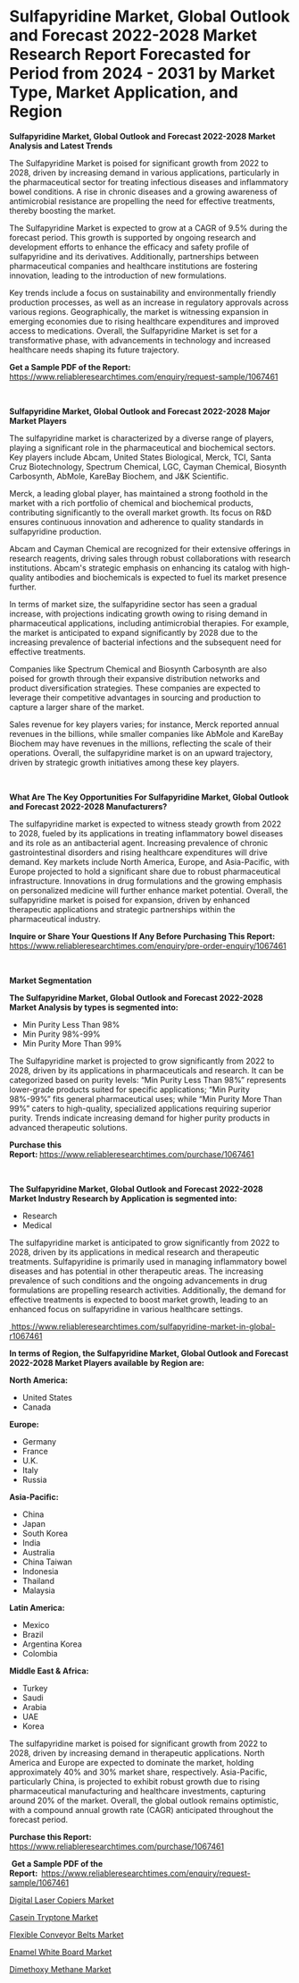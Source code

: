 <p><h1>Sulfapyridine Market, Global Outlook and Forecast 2022-2028 Market Research Report Forecasted for Period from 2024 -  2031 by Market Type, Market Application, and Region</h1></p><p><strong>Sulfapyridine Market, Global Outlook and Forecast 2022-2028 Market Analysis and Latest Trends</strong></p>
<p><p>The Sulfapyridine Market is poised for significant growth from 2022 to 2028, driven by increasing demand in various applications, particularly in the pharmaceutical sector for treating infectious diseases and inflammatory bowel conditions. A rise in chronic diseases and a growing awareness of antimicrobial resistance are propelling the need for effective treatments, thereby boosting the market. </p><p>The Sulfapyridine Market is expected to grow at a CAGR of 9.5% during the forecast period. This growth is supported by ongoing research and development efforts to enhance the efficacy and safety profile of sulfapyridine and its derivatives. Additionally, partnerships between pharmaceutical companies and healthcare institutions are fostering innovation, leading to the introduction of new formulations. </p><p>Key trends include a focus on sustainability and environmentally friendly production processes, as well as an increase in regulatory approvals across various regions. Geographically, the market is witnessing expansion in emerging economies due to rising healthcare expenditures and improved access to medications. Overall, the Sulfapyridine Market is set for a transformative phase, with advancements in technology and increased healthcare needs shaping its future trajectory.</p></p>
<p><strong>Get a Sample PDF of the Report:&nbsp;</strong> <a href="https://www.reliableresearchtimes.com/enquiry/request-sample/1067461">https://www.reliableresearchtimes.com/enquiry/request-sample/1067461</a></p>
<p>&nbsp;</p>
<p><strong>Sulfapyridine Market, Global Outlook and Forecast 2022-2028 Major Market Players</strong></p>
<p><p>The sulfapyridine market is characterized by a diverse range of players, playing a significant role in the pharmaceutical and biochemical sectors. Key players include Abcam, United States Biological, Merck, TCI, Santa Cruz Biotechnology, Spectrum Chemical, LGC, Cayman Chemical, Biosynth Carbosynth, AbMole, KareBay Biochem, and J&K Scientific.</p><p>Merck, a leading global player, has maintained a strong foothold in the market with a rich portfolio of chemical and biochemical products, contributing significantly to the overall market growth. Its focus on R&D ensures continuous innovation and adherence to quality standards in sulfapyridine production.</p><p>Abcam and Cayman Chemical are recognized for their extensive offerings in research reagents, driving sales through robust collaborations with research institutions. Abcam's strategic emphasis on enhancing its catalog with high-quality antibodies and biochemicals is expected to fuel its market presence further.</p><p>In terms of market size, the sulfapyridine sector has seen a gradual increase, with projections indicating growth owing to rising demand in pharmaceutical applications, including antimicrobial therapies. For example, the market is anticipated to expand significantly by 2028 due to the increasing prevalence of bacterial infections and the subsequent need for effective treatments.</p><p>Companies like Spectrum Chemical and Biosynth Carbosynth are also poised for growth through their expansive distribution networks and product diversification strategies. These companies are expected to leverage their competitive advantages in sourcing and production to capture a larger share of the market.</p><p>Sales revenue for key players varies; for instance, Merck reported annual revenues in the billions, while smaller companies like AbMole and KareBay Biochem may have revenues in the millions, reflecting the scale of their operations. Overall, the sulfapyridine market is on an upward trajectory, driven by strategic growth initiatives among these key players.</p></p>
<p>&nbsp;</p>
<p><strong>What Are The Key Opportunities For Sulfapyridine Market, Global Outlook and Forecast 2022-2028 Manufacturers?</strong></p>
<p><p>The sulfapyridine market is expected to witness steady growth from 2022 to 2028, fueled by its applications in treating inflammatory bowel diseases and its role as an antibacterial agent. Increasing prevalence of chronic gastrointestinal disorders and rising healthcare expenditures will drive demand. Key markets include North America, Europe, and Asia-Pacific, with Europe projected to hold a significant share due to robust pharmaceutical infrastructure. Innovations in drug formulations and the growing emphasis on personalized medicine will further enhance market potential. Overall, the sulfapyridine market is poised for expansion, driven by enhanced therapeutic applications and strategic partnerships within the pharmaceutical industry.</p></p>
<p><strong>Inquire or Share Your Questions If Any Before Purchasing This Report:</strong> <a href="https://www.reliableresearchtimes.com/enquiry/pre-order-enquiry/1067461">https://www.reliableresearchtimes.com/enquiry/pre-order-enquiry/1067461</a></p>
<p>&nbsp;</p>
<p><strong>Market Segmentation</strong></p>
<p><strong>The Sulfapyridine Market, Global Outlook and Forecast 2022-2028 Market Analysis by types is segmented into:</strong></p>
<p><ul><li>Min Purity Less Than 98%</li><li>Min Purity 98%-99%</li><li>Min Purity More Than 99%</li></ul></p>
<p><p>The Sulfapyridine market is projected to grow significantly from 2022 to 2028, driven by its applications in pharmaceuticals and research. It can be categorized based on purity levels: “Min Purity Less Than 98%” represents lower-grade products suited for specific applications; “Min Purity 98%-99%” fits general pharmaceutical uses; while “Min Purity More Than 99%” caters to high-quality, specialized applications requiring superior purity. Trends indicate increasing demand for higher purity products in advanced therapeutic solutions.</p></p>
<p><strong>Purchase this Report:&nbsp;</strong><a href="https://www.reliableresearchtimes.com/purchase/1067461">https://www.reliableresearchtimes.com/purchase/1067461</a></p>
<p>&nbsp;</p>
<p><strong>The Sulfapyridine Market, Global Outlook and Forecast 2022-2028 Market Industry Research by Application is segmented into:</strong></p>
<p><ul><li>Research</li><li>Medical</li></ul></p>
<p><p>The sulfapyridine market is anticipated to grow significantly from 2022 to 2028, driven by its applications in medical research and therapeutic treatments. Sulfapyridine is primarily used in managing inflammatory bowel diseases and has potential in other therapeutic areas. The increasing prevalence of such conditions and the ongoing advancements in drug formulations are propelling research activities. Additionally, the demand for effective treatments is expected to boost market growth, leading to an enhanced focus on sulfapyridine in various healthcare settings.</p></p>
<p><a href="https://www.reliableresearchtimes.com/sulfapyridine-market-in-global-r1067461">&nbsp;https://www.reliableresearchtimes.com/sulfapyridine-market-in-global-r1067461</a></p>
<p><strong>In terms of Region, the Sulfapyridine Market, Global Outlook and Forecast 2022-2028 Market Players available by Region are:</strong></p>
<p>
    <p> <strong> North America: </strong>
        <ul>
            <li>United States</li>
            <li>Canada</li>
        </ul>
        </p> 
    <p> <strong> Europe: </strong>
        <ul>
            <li>Germany</li>
            <li>France</li>
            <li>U.K.</li>
            <li>Italy</li>
            <li>Russia</li>
        </ul>
        </p> 
    <p> <strong> Asia-Pacific: </strong>
        <ul>
            <li>China</li>
            <li>Japan</li>
            <li>South Korea</li>
            <li>India</li>
            <li>Australia</li>
            <li>China Taiwan</li>
            <li>Indonesia</li>
            <li>Thailand</li>
            <li>Malaysia</li>
        </ul>
        </p> 
    <p> <strong> Latin America: </strong>
        <ul>
            <li>Mexico</li>
            <li>Brazil</li>
            <li>Argentina Korea</li>
            <li>Colombia</li>
        </ul>
        </p> 
    <p> <strong> Middle East & Africa: </strong>
        <ul>
            <li>Turkey</li>
            <li>Saudi</li>
            <li>Arabia</li>
            <li>UAE</li>
            <li>Korea</li>
        </ul>
    </p>
    </p>
<p><p>The sulfapyridine market is poised for significant growth from 2022 to 2028, driven by increasing demand in therapeutic applications. North America and Europe are expected to dominate the market, holding approximately 40% and 30% market share, respectively. Asia-Pacific, particularly China, is projected to exhibit robust growth due to rising pharmaceutical manufacturing and healthcare investments, capturing around 20% of the market. Overall, the global outlook remains optimistic, with a compound annual growth rate (CAGR) anticipated throughout the forecast period.</p></p>
<p><strong>Purchase this Report: </strong><a href="https://www.reliableresearchtimes.com/purchase/1067461">https://www.reliableresearchtimes.com/purchase/1067461</a></p>
<p>&nbsp;<strong>Get a Sample PDF of the Report:&nbsp;&nbsp;</strong><a href="https://www.reliableresearchtimes.com/enquiry/request-sample/1067461">https://www.reliableresearchtimes.com/enquiry/request-sample/1067461</a></p>
<p><strong></strong></p>
<p><p><a href="https://medium.com/@eloisadavis1985/the-market-for-digital-laser-copiers-market-is-examined-in-this-report-along-with-the-factors-5beac636a82e">Digital Laser Copiers Market</a></p><p><a href="https://issuu.com/reportprime-2/docs/casein-tryptone-market-size-2030.pp_b6503b54a24f8c">Casein Tryptone Market</a></p><p><a href="https://www.linkedin.com/pulse/strategic-insights-global-flexible-conveyor-belts-market-trends-5zjaf?trackingId=pTkTtcL%2BQWeEW2Qu48pROA%3D%3D">Flexible Conveyor Belts Market</a></p><p><a href="https://issuu.com/reportprime-2/docs/enamel-white-board-market-size-2030_ef4a88936b7a97">Enamel White Board Market</a></p><p><a href="https://medium.com/@richard.james09789/the-dimethoxy-methane-market-industry-provides-a-comprehensive-and-current-analysis-of-the-2334bbed9a90?postPublishedType=initial">Dimethoxy Methane Market</a></p></p>